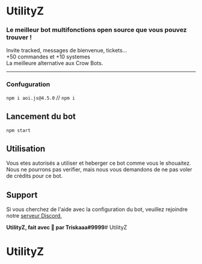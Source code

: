 
# UtilityZ
### Le meilleur bot multifonctions open source que vous pouvez trouver !
Invite tracked, messages de bienvenue, tickets... </br>
+50 commandes et +10 systemes </br>
La meilleure alternative aux Crow Bots.


------

### Confuguration

```npm i aoi.js@4.5.0``` // ```npm i```

## Lancement du bot

```npm start```

## Utilisation
Vous etes autorisés a utiliser et heberger ce bot comme vous le shouaitez.
Nous ne pourrons pas verifier, mais nous vous demandons de ne pas voler de crédits pour ce bot.

## Support
Si vous cherchez de l'aide avec la configuration du bot, veuillez rejoindre notre [serveur Discord.](https://discord.gg/KWUN39nJjS)

**UtilityZ, fait avec 💖 par Triskaaa#9999**# UtilityZ
# UtilityZ
